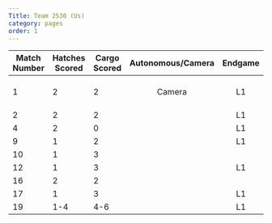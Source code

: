 ```yaml
---
Title: Team 2530 (Us)
category: pages
order: 1
---
```

Match Number|Hatches Scored|Cargo Scored|Autonomous/Camera|Endgame |Notable Features|
------------|--------------|------------|:---------------:|:------:|----------------|
1           |2             |2           |Camera           |L1      |Close to wall, drops|
2           |2             |2           |                 |L1      |                |
4           |2             |0           |                 |L1      |                |
9           |1             |2           |                 |L1      |                |
10          |1             |3           |                 |        |Drops           |
12          |1             |3           |                 |L1      |                |
16          |2             |2           |                 |        |                |
17          |1             |3           |                 |L1      |                |
19          |1-4           |4-6         |                 |L1      |                |